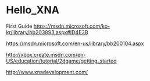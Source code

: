 # Hello_XNA

First Guide
https://msdn.microsoft.com/ko-kr/library/bb203893.aspx#ID4E3B

https://msdn.microsoft.com/en-us/library/bb200104.aspx

http://xbox.create.msdn.com/en-US/education/tutorial/2dgame/getting_started

http://www.xnadevelopment.com/
